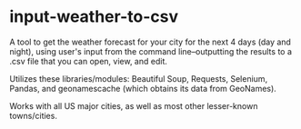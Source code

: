# input-weather-to-csv

A tool to get the weather forecast for your city for the next 4 days (day and night), using user's input from the command line–outputting the results to a .csv file that you can open, view, and edit.

Utilizes these libraries/modules: Beautiful Soup, Requests, Selenium, Pandas, and geonamescache (which obtains its data from GeoNames).

Works with all US major cities, as well as most other lesser-known towns/cities.
